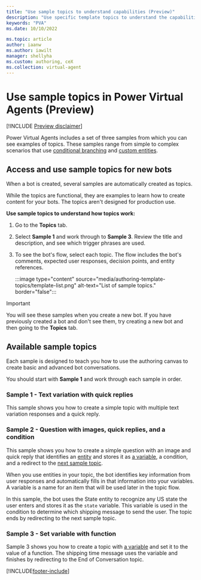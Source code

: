 ```yaml
---
title: "Use sample topics to understand capabilities (Preview)"
description: "Use specific template topics to understand the capabilities when authoring topics for use in Power Virtual Agents bots."
keywords: "PVA"
ms.date: 10/10/2022

ms.topic: article
author: iaanw
ms.author: iawilt
manager: shellyha
ms.custom: authoring, ceX
ms.collection: virtual-agent
---
```


# Use sample topics in Power Virtual Agents (Preview)

[!INCLUDE [Preview disclaimer](includes/public-preview-disclaimer.md)]

Power Virtual Agents includes a set of three samples from which you can see examples of topics. These samples range from simple to complex scenarios that use [conditional branching](authoring-create-edit-topics.md) and [custom entities](advanced-entities-slot-filling.md).

## Access and use sample topics for new bots

When a bot is created, several samples are automatically created as topics.

While the topics are functional, they are examples to learn how to create content for your bots. The topics aren't designed for production use.

**Use sample topics to understand how topics work:**

1. Go to the **Topics** tab.

1. Select **Sample 1** and work through to **Sample 3**. Review the title and description, and see which trigger phrases are used.  

1. To see the bot's flow, select each topic. The flow includes the bot's comments, expected user responses, decision points, and entity references.

   :::image type="content" source="media/authoring-template-topics/template-list.png" alt-text="List of sample topics." border="false":::

> [!IMPORTANT]
> You will see these samples when you create a new bot. If you have previously created a bot and don't see them, try creating a new bot and then going to the **Topics** tab.

## Available sample topics

Each sample is designed to teach you how to use the authoring canvas to create basic and advanced bot conversations.

You should start with **Sample 1** and work through each sample in order.

### Sample 1 - Text variation with quick replies

This sample shows you how to create a simple topic with multiple text variation responses and a quick reply.

### Sample 2 - Question with images, quick replies, and a condition

This sample shows you how to create a simple question with an image and quick reply that identifies an [entity](advanced-entities-slot-filling.md) and stores it as [a variable](authoring-variables.md), a condition, and a redirect to the [next sample topic](#sample-3---set-variable-with-function).

When you use entities in your topic, the bot identifies key information from user responses and automatically fills in that information into your variables. A variable is a name for an item that will be used later in the topic flow.

In this sample, the bot uses the State entity to recognize any US state the user enters and stores it as the `state` variable. This variable is used in the condition to determine which shipping message to send the user. The topic ends by redirecting to the next sample topic.

### Sample 3 - Set variable with function

Sample 3 shows you how to create a topic with [a variable](authoring-variables.md) and set it to the value of a function. The shipping time message uses the variable and finishes by redirecting to the End of Conversation topic.

[!INCLUDE[footer-include](includes/footer-banner.md)]
